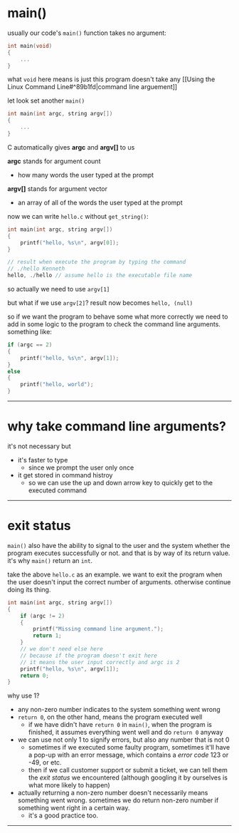 # main()

usually our code's `main()` function takes no argument:
```c
int main(void)
{
	...
}
```
what `void` here means is just
this program doesn't take any [[Using the Linux Command Line#^89b1fd|command line arguement]]

let look set another `main()`
```c
int main(int argc, string argv[])
{
	...
}
```
C automatically gives **argc** and **argv[]** to us

**argc** stands for argument count
* how many words the user typed at the prompt

**argv[]** stands for argument vector
* an array of all of the words the user typed at the prompt

now we can write `hello.c` without `get_string()`:
```c
int main(int argc, string argv[])
{
	printf("hello, %s\n", argv[0]);
}

// result when execute the program by typing the command
// ./hello Kenneth
hello, ./hello // assume hello is the executable file name
```
so actually we need to use `argv[1]`

but what if we use `argv[2]`?
result now becomes `hello, (null)`

so if we want the program to behave some what more correctly we need to add in some logic to the program to check the command line arguments. something like:
```c
if (argc == 2)
{
	printf("hello, %s\n", argv[1]);
}
else
{
	printf("hello, world");
}
```
___

# why take command line arguments?

it's not necessary but
* it's faster to type
	* since we prompt the user only once
* it get stored in command histroy
	* so we can use the up and down arrow key to quickly get to the executed command
___

# exit status

`main()` also have the ability to signal to the user and the system whether the program executes successfully or not.
and that is by way of its return value. it's why `main()` return an `int`.

take the above `hello.c` as an example. we want to exit the program when the user doesn't input the correct number of arguments. otherwise continue doing its thing.
```c
int main(int argc, string argv[])
{
	if (argc != 2)
	{
		printf("Missing command line argument.");
		return 1;
	}
	// we don't need else here
	// because if the program doesn't exit here
	// it means the user input correctly and argc is 2
	printf("hello, %s\n", argv[1]);
	return 0;
}
```

why use 1?
* any non-zero number indicates to the system something went wrong
* `return 0`, on the other hand, means the program executed well
	* if we have didn't have `return 0` in `main()`, when the program is finished, it assumes everything went well and do `return 0` anyway
* we can use not only 1 to signify errors, but also any number that is not 0
	* sometimes if we executed some faulty program, sometimes it'll have a pop-up with an error message, which contains a *error code* 123 or -49, or etc.
	* then if we call customer support or submit a ticket, we can tell them the *exit status* we encountered (although googling it by ourselves is what more likely to happen)
* actually returning a non-zero number doesn't necessarily means something went wrong. sometimes we do return non-zero number if something went right in a certain way.
	* it's a good practice too.
___

